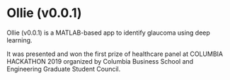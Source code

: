 # Ollie (v0.0.1)

Ollie (v0.0.1) is a MATLAB-based app to identify glaucoma using deep learning. 

It was presented and won the first prize of healthcare panel at COLUMBIA HACKATHON 2019 organized by Columbia Business School and Engineering Graduate Student Council.
